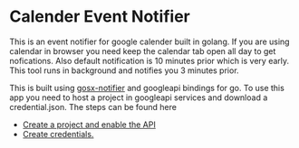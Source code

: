# Calender Event Notifier

This is an event notifier for google calender built in golang. If you are using calendar in browser you need keep the calendar tab open all day to get nofications. Also default notification is 10 minutes prior which is very early. This tool runs in background and notifies you 3 minutes prior.

This is built using <a href="https://github.com/deckarep/gosx-notifier">gosx-notifier</a> and googleapi bindings for go. To use this app you need to host a project in googleapi services and download a credential.json. The steps can be found here
- <a href="https://developers.google.com/workspace/guides/create-project" >Create a project and enable the API</a>
- <a href="https://developers.google.com/workspace/guides/create-credentials" >Create credentials.</a>